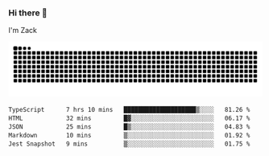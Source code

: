 ### Hi there 👋
I'm Zack

![](https://raw.githubusercontent.com/z4cki/z4cki/refs/heads/output/github-contribution-grid-snake.svg)
<!--START_SECTION:waka-->

```txt
TypeScript      7 hrs 10 mins   ████████████████████▒░░░░   81.26 %
HTML            32 mins         █▓░░░░░░░░░░░░░░░░░░░░░░░   06.17 %
JSON            25 mins         █▒░░░░░░░░░░░░░░░░░░░░░░░   04.83 %
Markdown        10 mins         ▒░░░░░░░░░░░░░░░░░░░░░░░░   01.92 %
Jest Snapshot   9 mins          ▒░░░░░░░░░░░░░░░░░░░░░░░░   01.75 %
```

<!--END_SECTION:waka-->
